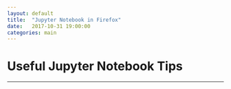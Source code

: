 ```yaml
---
layout: default
title:  "Jupyter Notebook in Firefox"
date:   2017-10-31 19:00:00
categories: main
---
```


# Useful Jupyter Notebook Tips

---
